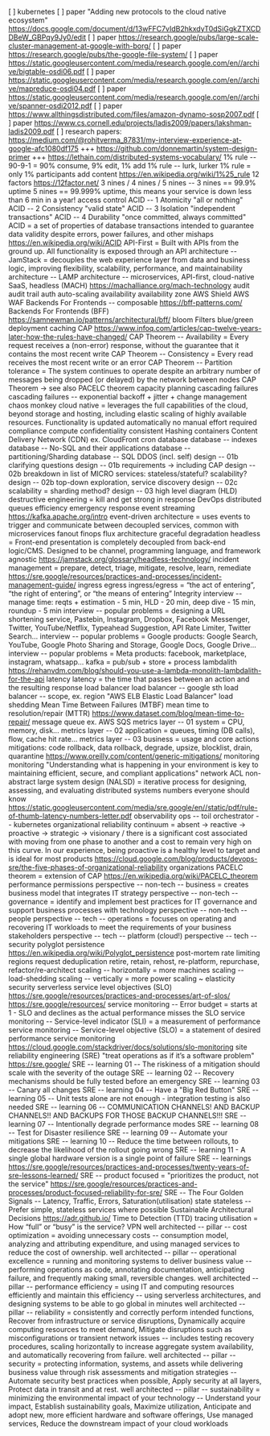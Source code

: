 [ ] kubernetes
[ ] paper "Adding new protocols to the cloud native ecosystem" https://docs.google.com/document/d/13wFFC7vIdB2hkxdyT0dSiGgkZTXCDDBeW_GBPqy9Jy0/edit
[ ] paper https://research.google/pubs/large-scale-cluster-management-at-google-with-borg/
[ ] paper https://research.google/pubs/the-google-file-system/
[ ] paper https://static.googleusercontent.com/media/research.google.com/en//archive/bigtable-osdi06.pdf
[ ] paper https://static.googleusercontent.com/media/research.google.com/en//archive/mapreduce-osdi04.pdf
[ ] paper https://static.googleusercontent.com/media/research.google.com/en//archive/spanner-osdi2012.pdf
[ ] paper https://www.allthingsdistributed.com/files/amazon-dynamo-sosp2007.pdf
[ ] paper https://www.cs.cornell.edu/projects/ladis2009/papers/lakshman-ladis2009.pdf
[ ] research papers: https://medium.com/@rohitverma_87831/my-interview-experience-at-google-afc1080df175
+++ https://github.com/donnemartin/system-design-primer
+++ https://lethain.com/distributed-systems-vocabulary/
1% rule -- 90-9-1 = 90% consume, 9% edit, 1% add
1% rule -- lurk, lurker
1% rule = only 1% participants add content https://en.wikipedia.org/wiki/1%25_rule
12 factors https://12factor.net/
3 nines / 4 nines / 5 nines -- 3 nines == 99.9% uptime 5 nines == 99.999% uptime, this means your service is down less than 6 min in a year!
access control
ACID -- 1 Atomicity "all or nothing"
ACID -- 2 Consistency "valid state"
ACID -- 3 Isolation "independent transactions"
ACID -- 4 Durability "once committed, always committed"
ACID = a set of properties of database transactions intended to guarantee data validity despite errors, power failures, and other mishaps https://en.wikipedia.org/wiki/ACID
API-First = Built with APIs from the ground up. All functionality is exposed through an API
architecture -- JamStack = decouples the web experience layer from data and business logic, improving flexibility, scalability, performance, and maintainability
architecture -- LAMP
architecture -- microservices, API-first, cloud-native SaaS, headless (MACH) https://machalliance.org/mach-technology
audit
audit trail
auth
auto-scaling
availability
availability zone
AWS Shield
AWS WAF
Backends For Frontends -- composable https://bff-patterns.com/
Backends For Frontends (BFF) https://samnewman.io/patterns/architectural/bff/
bloom Filters
blue/green deployment
caching
CAP https://www.infoq.com/articles/cap-twelve-years-later-how-the-rules-have-changed/
CAP Theorem -- Availability = Every request receives a (non-error) response, without the guarantee that it contains the most recent write
CAP Theorem -- Consistency = Every read receives the most recent write or an error
CAP Theorem -- Partition tolerance = The system continues to operate despite an arbitrary number of messages being dropped (or delayed) by the network between nodes
CAP Theorem -> see also PACELC theorem
capacity planning
cascading failures
cascading failures -- exponential backoff + jitter +
change management
chaos monkey
cloud native = leverages the full capabilities of the cloud, beyond storage and hosting, including elastic scaling of highly available resources. Functionality is updated automatically no manual effort required
compliance
compute
confidentiality
consistent Hashing
containers
Content Delivery Network (CDN) ex. CloudFront
cron
database
database -- indexes
database -- No-SQL and their applications
database -- partitioning/Sharding
database -- SQL
DDOS (incl. self)
design -- 01b clarifying questions
design -- 01b requirements -> including CAP
design -- 02b breakdown in list of MICRO services: stateless/stateful? scalability?
design -- 02b top-down exploration, service discovery
design -- 02c scalability = sharding method?
design -- 03 high level diagram (HLD)
destructive engineering = kill and get strong in response
DevOps
distributed queues
efficiency
emergency response
event streaming https://kafka.apache.org/intro
event-driven architecture = uses events to trigger and communicate between decoupled services, common with microservices
fanout
finops
flux architecture
graceful degradation
headless = Front-end presentation is completely decoupled from back-end logic/CMS. Designed to be channel, programming language, and framework agnostic https://jamstack.org/glossary/headless-technology/
incident management = prepare, detect, triage, mitigate, resolve, learn, remediate https://sre.google/resources/practices-and-processes/incident-management-guide/
ingress egress
ingress/egress = “the act of entering”, “the right of entering”, or “the means of entering”
Integrity
interview -- manage time: reqts + estimation - 5 min, HLD - 20 min, deep dive - 15 min, roundup - 5 min
interview -- popular problems = designing a URL shortening service, Pastebin, Instagram, Dropbox, Facebook Messenger, Twitter, YouTube/Netflix, Typeahead Suggestion, API Rate Limiter, Twitter Search...
interview -- popular problems = Google products: Google Search, YouTube, Google Photo Sharing and Storage, Google Docs, Google Drive...
interview -- popular problems = Meta products: facebook, marketplace, instagram, whatsapp...
kafka = pub/sub + store + process
lambdalith https://rehanvdm.com/blog/should-you-use-a-lambda-monolith-lambdalith-for-the-api
latency
latency = the time that passes between an action and the resulting response
load balancer
load balancer -- google sth
load balancer -- scope, ex. region "AWS ELB Elastic Load Balancer"
load shedding
Mean Time Between Failures (MTBF)
mean time to resolution/repair (MTTR) https://www.dataset.com/blog/mean-time-to-repair/
message queue ex. AWS SQS
metrics layer -- 01 system = CPU, memory, disk...
metrics layer -- 02 application = queues, timing (DB calls), flow, cache hit rate...
metrics layer -- 03 business = usage and core actions
mitigations: code rollback, data rollback, degrade, upsize, blocklist, drain, quarantine https://www.oreilly.com/content/generic-mitigations/
monitoring
monitoring "Understanding what is happening in your environment is key to maintaining efficient, secure, and compliant applications"
network ACL
non-abstract large system design (NALSD) = iterative process for designing, assessing, and evaluating distributed systems
numbers everyone should know https://static.googleusercontent.com/media/sre.google/en//static/pdf/rule-of-thumb-latency-numbers-letter.pdf
observability
ops -- toil
orchestrator -- kubernetes
organizational reliability continuum = absent -> reactive -> proactive -> strategic -> visionary / there is a significant cost associated with moving from one phase to another and a cost to remain very high on this curve. In our experience, being proactive is a healthy level to target and is ideal for most products https://cloud.google.com/blog/products/devops-sre/the-five-phases-of-organizational-reliability
organizations
PACELC theorem = extension of CAP https://en.wikipedia.org/wiki/PACELC_theorem
performance
permissions
perspective -- non-tech -- business = creates business model that integrates IT strategy
perspective -- non-tech -- governance = identify and implement best practices for IT governance and support business processes with technology
perspective -- non-tech -- people
perspective -- tech -- operations = focuses on operating and recovering IT workloads to meet the requirements of your business stakeholders
perspective -- tech -- platform (cloud!)
perspective -- tech -- security
polyglot persistence https://en.wikipedia.org/wiki/Polyglot_persistence
post-mortem
rate limiting
regions
request deduplication
retire, retain, rehost, re-platform, repurchase, refactor/re-architect
scaling -- horizontally = more machines
scaling -- load-shedding
scaling -- vertically = more power
scaling ~ elasticity
security
serverless
service level objectives (SLO) https://sre.google/resources/practices-and-processes/art-of-slos/ https://sre.google/resources/
service monitoring -- Error budget = starts at 1 - SLO and declines as the actual performance misses the SLO
service monitoring -- Service-level indicator (SLI) = a measurement of performance
service monitoring -- Service-level objective (SLO) = a statement of desired performance
service monitoring https://cloud.google.com/stackdriver/docs/solutions/slo-monitoring
site reliability engineering (SRE) "treat operations as if it’s a software problem" https://sre.google/
SRE -- learning 01 -- The riskiness of a mitigation should scale with the severity of the outage
SRE -- learning 02 -- Recovery mechanisms should be fully tested before an emergency
SRE -- learning 03 -- Canary all changes
SRE -- learning 04 -- Have a "Big Red Button"
SRE -- learning 05 -- Unit tests alone are not enough - integration testing is also needed
SRE -- learning 06 -- COMMUNICATION CHANNELS! AND BACKUP CHANNELS!! AND BACKUPS FOR THOSE BACKUP CHANNELS!!!
SRE -- learning 07 -- Intentionally degrade performance modes
SRE -- learning 08 -- Test for Disaster resilience
SRE -- learning 09 -- Automate your mitigations
SRE -- learning 10 -- Reduce the time between rollouts, to decrease the likelihood of the rollout going wrong
SRE -- learning 11 - A single global hardware version is a single point of failure
SRE -- learnings https://sre.google/resources/practices-and-processes/twenty-years-of-sre-lessons-learned/
SRE -- product focused = "prioritizes the product, not the service" https://sre.google/resources/practices-and-processes/product-focused-reliability-for-sre/
SRE -- The Four Golden Signals -- Latency, Traffic, Errors, Saturation(utilisation)
state
stateless -- Prefer simple, stateless services where possible
Sustainable Architectural Decisions https://adr.github.io/
Time to Detection (TTD)
tracing
utilisation = How “full” or “busy” is the service?
VPN
well architected -- pillar -- cost optimization = avoiding unnecessary costs -- consumption model, analyzing and attributing expenditure, and using managed services to reduce the cost of ownership.
well architected -- pillar -- operational excellence = running and monitoring systems to deliver business value -- performing operations as code, annotating documentation, anticipating failure, and frequently making small, reversible changes.
well architected -- pillar -- performance efficiency = using IT and computing resources efficiently and maintain this efficiency -- using serverless architectures, and designing systems to be able to go global in minutes
well architected -- pillar -- reliability = consistently and correctly perform intended functions, Recover from infrastructure or service disruptions, Dynamically acquire computing resources to meet demand, Mitigate disruptions such as misconfigurations or transient network issues -- includes testing recovery procedures, scaling horizontally to increase aggregate system availability, and automatically recovering from failure.
well architected -- pillar -- security = protecting information, systems, and assets while delivering business value through risk assessments and mitigation strategies -- Automate security best practices when possible, Apply security at all layers, Protect data in transit and at rest.
well architected -- pillar -- sustainability = minimizing the environmental impact of your technology -- Understand your impact, Establish sustainability goals, Maximize utilization, Anticipate and adopt new, more efficient hardware and software offerings, Use managed services, Reduce the downstream impact of your cloud workloads
